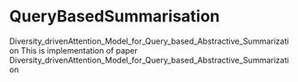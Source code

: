 # QueryBasedSummarisation
Diversity_drivenAttention_Model_for_Query_based_Abstractive_Summarization
This is implementation of paper Diversity_drivenAttention_Model_for_Query_based_Abstractive_Summarization


